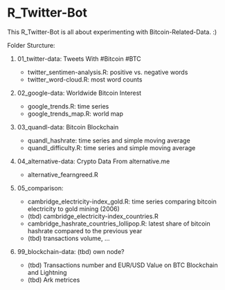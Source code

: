 # R_Twitter-Bot

This R_Twitter-Bot is all about experimenting with Bitcoin-Related-Data. :)

Folder Sturcture:

1. 01_twitter-data: Tweets With #Bitcoin #BTC
	- twitter_sentimen-analysis.R: positive vs. negative words
	- twitter_word-cloud.R: most word counts

2. 02_google-data: Worldwide Bitcoin Interest
	- google_trends.R: time series
	- google_trends_map.R: world map

3. 03_quandl-data: Bitcoin Blockchain
	- quandl_hashrate: time series and simple moving average
	- quandl_difficulty.R: time series and simple moving average

4. 04_alternative-data: Crypto Data From alternative.me
	- alternative_fearngreed.R

5. 05_comparison: 
	- cambridge_electricity-index_gold.R: time series comparing bitcoin electricity to gold mining (2006)
	- (tbd) cambridge_electricity-index_countries.R
	- cambridge_hashrate_countries_lollipop.R: latest share of bitcoin hashrate compared to the previous year
	- (tbd) transactions volume, ...

99. 99_blockchain-data: (tbd) own node?
	- (tbd) Transactions number and EUR/USD Value on BTC Blockchain and Lightning
	- (tbd) Ark metrices




